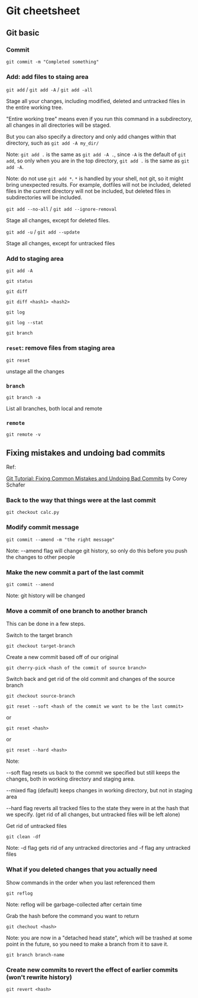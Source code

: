 # Git cheetsheet

## Git basic

### Commit

`git commit -m "Completed something"`

### Add: add files to staing area

`git add` / `git add -A` / `git add -all`

Stage all your changes, including modified, deleted and untracked files in the entire working tree.

"Entire working tree" means even if you run this command in a subdirectory, all changes in all directories will be staged.

But you can also specify a directory and only add changes within that directory, such as `git add -A my_dir/`

Note: `git add .` is the same as `git add -A .`, since `-A` is the default of `git add`, so only when you are in the top directory, `git add .` is the same as `git add -A`.

Note: do not use `git add *`. `*` is handled by your shell, not git, so it might bring unexpected results. For example, dotfiles will not be included, deleted files in the current directory will not be included, but deleted files in subdirectories will be included.

`git add --no-all` / `git add --ignore-removal`

Stage all changes, except for deleted files.

`git add -u` / `git add --update`

Stage all changes, except for untracked files

### Add to staging area

`git add -A`

`git status`

`git diff`

`git diff <hash1> <hash2>`

`git log`

`git log --stat`

`git branch`

### `reset`: remove files from staging area

`git reset`

unstage all the changes

### `branch`

`git branch -a`

List all branches, both local and remote

### `remote`

`git remote -v` 

## Fixing mistakes and undoing bad commits

Ref:

[Git Tutorial: Fixing Common Mistakes and Undoing Bad Commits](https://www.youtube.com/watch?v=FdZecVxzJbk) by Corey Schafer

### Back to the way that things were at the last commit

`git checkout calc.py`

### Modify commit message

`git commit --amend -m "the right message"`

Note: --amend flag will change git history, so only do this before you push the changes to other people

### Make the new commit a part of the last commit

`git commit --amend`

Note: git history will be changed

### Move a commit of one branch to another branch

This can be done in a few steps.

Switch to the target branch

`git checkout target-branch`

Create a new commit based off of our original

`git cherry-pick <hash of the commit of source branch>`

Switch back and get rid of the old commit and changes of the source branch

`git checkout source-branch`

`git reset --soft <hash of the commit we want to be the last commit>`

or

`git reset <hash>`

or

`git reset --hard <hash>`

Note:

--soft flag resets us back to the commit we specified but still keeps the changes, both in working directory and staging area.

--mixed flag (default) keeps changes in working directory, but not in staging area

--hard flag reverts all tracked files to the state they were in at the hash that we specify. (get rid of all changes, but untracked files will be left alone)

Get rid of untracked files

`git clean -df`

Note: -d flag gets rid of any untracked directories and -f flag any untracked files

### What if you deleted changes that you actually need

Show commands in the order when you last referenced them

`git reflog`

Note: reflog will be garbage-collected after certain time

Grab the hash before the command you want to return

`git chechout <hash>`

Note: you are now in a "detached head state", which will be trashed at some point in the future, so you need to make a branch from it to save it.

`git branch branch-name`

### Create new commits to revert the effect of earlier commits (won't rewrite history)

`git revert <hash>`

